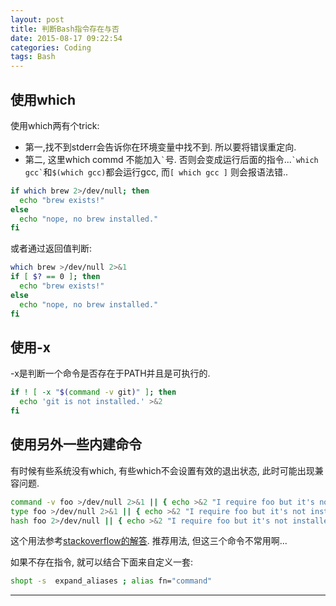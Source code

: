 ```yaml
---
layout: post
title: 判断Bash指令存在与否
date: 2015-08-17 09:22:54
categories: Coding
tags: Bash
---
```


## 使用which

使用which两有个trick:
- 第一,找不到stderr会告诉你在环境变量中找不到. 所以要将错误重定向. 
- 第二, 这里which commd 不能加入`` ` ``号. 否则会变成运行后面的指令...`` `which gcc` ``和`$(which gcc)`都会运行gcc, 而`[ which gcc ]` 则会报语法错..

~~~bash
if which brew 2>/dev/null; then
  echo "brew exists!"
else
  echo "nope, no brew installed."
fi
~~~

或者通过返回值判断:

~~~bash
which brew >/dev/null 2>&1
if [ $? == 0 ]; then
  echo "brew exists!"
else
  echo "nope, no brew installed."
fi
~~~

## 使用-x

-x是判断一个命令是否存在于PATH并且是可执行的.

~~~bash
if ! [ -x "$(command -v git)" ]; then
  echo 'git is not installed.' >&2
fi
~~~


## 使用另外一些内建命令

有时候有些系统没有which, 有些which不会设置有效的退出状态, 此时可能出现兼容问题.

~~~bash
command -v foo >/dev/null 2>&1 || { echo >&2 "I require foo but it's not installed.  Aborting."; exit 1; }
type foo >/dev/null 2>&1 || { echo >&2 "I require foo but it's not installed.  Aborting."; exit 1; }
hash foo 2>/dev/null || { echo >&2 "I require foo but it's not installed.  Aborting."; exit 1; }
~~~

这个用法参考[stackoverflow的解答](http://stackoverflow.com/questions/592620/check-if-a-program-exists-from-a-bash-script). 推荐用法, 但这三个命令不常用啊...

如果不存在指令, 就可以结合下面来自定义一套: 

~~~bash
shopt -s  expand_aliases ; alias fn="command"
~~~

------
